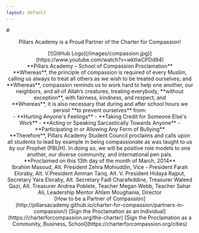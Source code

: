 ```yaml
---
layout: default
---
```

#<center>Pillars Academy is a Proud Partner of the Charter for Compassion!</center>   
<center>[![GitHub Logo](/images/compassion.jpg)](https://www.youtube.com/watch?v=wktlwCPDd94)</center>

<center>**Pillars Academy – School of Compassion Proclamation**</center>

<center>**Whereas**, the principle of compassion is required of every Muslim, calling us always to treat all others as we wish to be treated ourselves; and</center>

<center>**Whereas**, compassion reminds us to work hard to help one another, our neighbors, and all of Allah’s creatures, treating everybody, **without exception**, with fairness, kindness, and respect; and</center>

<center>**Whereas**, it is also necessary that during and after school hours we persist **to prevent ourselves** from:</center>

<center>- **Hurting Anyone's Feelings**  
- **Taking Credit for Someone Else's Work**  
- **Acting or Speaking Sarcastically Towards Anyone**  
- **Participating in or Allowing Any Form of Bullying**</center>

<center>**Therefore**, Pillars Academy Student Council proclaims and calls upon all students to lead by example in being compassionate as was taught to us by our Prophet (PBUH). In doing so, we will be positive role models to one another, our diverse community, and international pen pals.</center>

<center>**Proclaimed on this 13th day of the month of March, 2014**</center>

<center>Ibrahim Masoud, Alt. President    Zehra Mohiuddin, Vice - President  
Farah Eloraby, Alt. V.President   Amman Tariq, Alt. V. President  
Hidaya Rajput, Secretary    Yara Eloraby, Alt. Secretary  
Fadl Charafeddine, Treasurer    Waleed Qazi, Alt. Treasurer  
Andrea Poblete, Teacher   Megan Webb, Teacher  
Sahar Ali, Leadership Mentor    Ahlam Moughania, Director</center>

<center>[How to be a Partner of Compassion](http://pillarsacademy.github.io/charter-for-compassion/partners-in-compassion/)  
[Sign the Proclamation as an Individual](https://charterforcompassion.org/the-charter)  
[Sign the Proclamation as a Community, Business, School](https://charterforcompassion.org/cities)</center>
